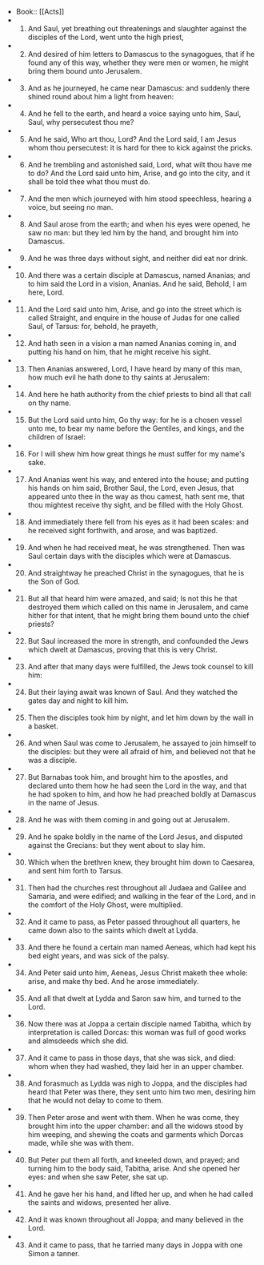 - Book:: [[Acts]]
- 1. And Saul, yet breathing out threatenings and slaughter against the disciples of the Lord, went unto the high priest,
- 2. And desired of him letters to Damascus to the synagogues, that if he found any of this way, whether they were men or women, he might bring them bound unto Jerusalem.
- 3. And as he journeyed, he came near Damascus: and suddenly there shined round about him a light from heaven:
- 4. And he fell to the earth, and heard a voice saying unto him, Saul, Saul, why persecutest thou me?
- 5. And he said, Who art thou, Lord? And the Lord said, I am Jesus whom thou persecutest: it is hard for thee to kick against the pricks.
- 6. And he trembling and astonished said, Lord, what wilt thou have me to do? And the Lord said unto him, Arise, and go into the city, and it shall be told thee what thou must do.
- 7. And the men which journeyed with him stood speechless, hearing a voice, but seeing no man.
- 8. And Saul arose from the earth; and when his eyes were opened, he saw no man: but they led him by the hand, and brought him into Damascus.
- 9. And he was three days without sight, and neither did eat nor drink.
- 10. And there was a certain disciple at Damascus, named Ananias; and to him said the Lord in a vision, Ananias. And he said, Behold, I am here, Lord.
- 11. And the Lord said unto him, Arise, and go into the street which is called Straight, and enquire in the house of Judas for one called Saul, of Tarsus: for, behold, he prayeth,
- 12. And hath seen in a vision a man named Ananias coming in, and putting his hand on him, that he might receive his sight.
- 13. Then Ananias answered, Lord, I have heard by many of this man, how much evil he hath done to thy saints at Jerusalem:
- 14. And here he hath authority from the chief priests to bind all that call on thy name.
- 15. But the Lord said unto him, Go thy way: for he is a chosen vessel unto me, to bear my name before the Gentiles, and kings, and the children of Israel:
- 16. For I will shew him how great things he must suffer for my name's sake.
- 17. And Ananias went his way, and entered into the house; and putting his hands on him said, Brother Saul, the Lord, even Jesus, that appeared unto thee in the way as thou camest, hath sent me, that thou mightest receive thy sight, and be filled with the Holy Ghost.
- 18. And immediately there fell from his eyes as it had been scales: and he received sight forthwith, and arose, and was baptized.
- 19. And when he had received meat, he was strengthened. Then was Saul certain days with the disciples which were at Damascus.
- 20. And straightway he preached Christ in the synagogues, that he is the Son of God.
- 21. But all that heard him were amazed, and said; Is not this he that destroyed them which called on this name in Jerusalem, and came hither for that intent, that he might bring them bound unto the chief priests?
- 22. But Saul increased the more in strength, and confounded the Jews which dwelt at Damascus, proving that this is very Christ.
- 23. And after that many days were fulfilled, the Jews took counsel to kill him:
- 24. But their laying await was known of Saul. And they watched the gates day and night to kill him.
- 25. Then the disciples took him by night, and let him down by the wall in a basket.
- 26. And when Saul was come to Jerusalem, he assayed to join himself to the disciples: but they were all afraid of him, and believed not that he was a disciple.
- 27. But Barnabas took him, and brought him to the apostles, and declared unto them how he had seen the Lord in the way, and that he had spoken to him, and how he had preached boldly at Damascus in the name of Jesus.
- 28. And he was with them coming in and going out at Jerusalem.
- 29. And he spake boldly in the name of the Lord Jesus, and disputed against the Grecians: but they went about to slay him.
- 30. Which when the brethren knew, they brought him down to Caesarea, and sent him forth to Tarsus.
- 31. Then had the churches rest throughout all Judaea and Galilee and Samaria, and were edified; and walking in the fear of the Lord, and in the comfort of the Holy Ghost, were multiplied.
- 32. And it came to pass, as Peter passed throughout all quarters, he came down also to the saints which dwelt at Lydda.
- 33. And there he found a certain man named Aeneas, which had kept his bed eight years, and was sick of the palsy.
- 34. And Peter said unto him, Aeneas, Jesus Christ maketh thee whole: arise, and make thy bed. And he arose immediately.
- 35. And all that dwelt at Lydda and Saron saw him, and turned to the Lord.
- 36. Now there was at Joppa a certain disciple named Tabitha, which by interpretation is called Dorcas: this woman was full of good works and almsdeeds which she did.
- 37. And it came to pass in those days, that she was sick, and died: whom when they had washed, they laid her in an upper chamber.
- 38. And forasmuch as Lydda was nigh to Joppa, and the disciples had heard that Peter was there, they sent unto him two men, desiring him that he would not delay to come to them.
- 39. Then Peter arose and went with them. When he was come, they brought him into the upper chamber: and all the widows stood by him weeping, and shewing the coats and garments which Dorcas made, while she was with them.
- 40. But Peter put them all forth, and kneeled down, and prayed; and turning him to the body said, Tabitha, arise. And she opened her eyes: and when she saw Peter, she sat up.
- 41. And he gave her his hand, and lifted her up, and when he had called the saints and widows, presented her alive.
- 42. And it was known throughout all Joppa; and many believed in the Lord.
- 43. And it came to pass, that he tarried many days in Joppa with one Simon a tanner.
